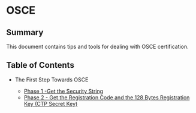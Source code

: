 # OSCE

## Summary

This document contains tips and tools for dealing with OSCE certification.

## Table of Contents

* The First Step Towards OSCE 

  * [Phase 1 -Get the Security String](https://github.com/ptsec/OSCE/blob/master/Get-The-Security-String.txt)
  * [Phase 2 - Get the Registration Code and the 128 Bytes Registration Key (CTP Secret Key)](https://github.com/ptsec/OSCE/blob/master/Dynamic-Analysis-Secret-Key.txt)


